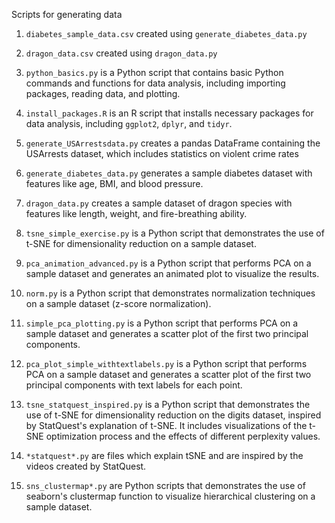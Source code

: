 Scripts for generating data

1. `diabetes_sample_data.csv` created using `generate_diabetes_data.py`

2. `dragon_data.csv` created using `dragon_data.py`

3. `python_basics.py` is a Python script that contains basic Python commands and functions for data analysis, including importing packages, reading data, and plotting.

4. `install_packages.R` is an R script that installs necessary packages for data analysis, including `ggplot2`, `dplyr`, and `tidyr`.

5. `generate_USArrestsdata.py` creates a pandas DataFrame containing the USArrests dataset, which includes statistics on violent crime rates

6. `generate_diabetes_data.py` generates a sample diabetes dataset with features like age, BMI, and blood pressure.

7. `dragon_data.py` creates a sample dataset of dragon species with features like length, weight, and fire-breathing ability.

8. `tsne_simple_exercise.py` is a Python script that demonstrates the use of t-SNE for dimensionality reduction on a sample dataset.

9. `pca_animation_advanced.py` is a Python script that performs PCA on a sample dataset and generates an animated plot to visualize the results.

10. `norm.py` is a Python script that demonstrates normalization techniques on a sample dataset (z-score normalization).

11. `simple_pca_plotting.py` is a Python script that performs PCA on a sample dataset and generates a scatter plot of the first two principal components.

12. `pca_plot_simple_withtextlabels.py` is a Python script that performs PCA on a sample dataset and generates a scatter plot of the first two principal components with text labels for each point.

13. `tsne_statquest_inspired.py` is a Python script that demonstrates the use of t-SNE for dimensionality reduction on the digits dataset, inspired by StatQuest's explanation of t-SNE. It includes visualizations of the t-SNE optimization process and the effects of different perplexity values.

14. `*statquest*.py` are files which explain tSNE and are inspired by the videos created by StatQuest. 

15. `sns_clustermap*.py` are Python scripts that demonstrates the use of seaborn's clustermap function to visualize hierarchical clustering on a sample dataset.